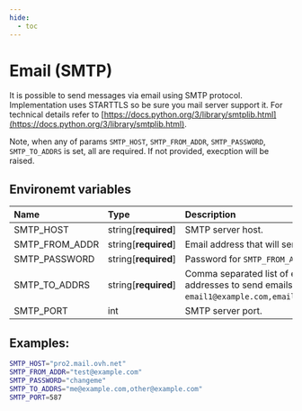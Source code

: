 ```yaml
---
hide:
  - toc
---
```


# Email (SMTP)

It is possible to send messages via email using SMTP protocol. Implementation uses STARTTLS so be sure you mail server support it. For technical details refer to [https://docs.python.org/3/library/smtplib.html](https://docs.python.org/3/library/smtplib.html).

Note, when any of params `SMTP_HOST`, `SMTP_FROM_ADDR`, `SMTP_PASSWORD`, `SMTP_TO_ADDRS`  is set, all are required. If not provided, execption will be raised.

## Environemt variables

| Name           | Type                 | Description                                                                                                  | Default |
| :------------- | :------------------- | :----------------------------------------------------------------------------------------------------------- | :------ |
| SMTP_HOST      | string[**required**] | SMTP server host.                                                                                            | -       |
| SMTP_FROM_ADDR | string[**required**] | Email address that will send emails.                                                                         | -       |
| SMTP_PASSWORD  | string[**required**] | Password for `SMTP_FROM_ADDR`.                                                                               | -       |
| SMTP_TO_ADDRS  | string[**required**] | Comma separated list of email addresses to send emails. For example `email1@example.com,email2@example.com`. | -       |
| SMTP_PORT      | int                  | SMTP server port.                                                                                            | 587     |

## Examples:

```bash
SMTP_HOST="pro2.mail.ovh.net"
SMTP_FROM_ADDR="test@example.com"
SMTP_PASSWORD="changeme"
SMTP_TO_ADDRS="me@example.com,other@example.com"
SMTP_PORT=587
```

<br>
<br>